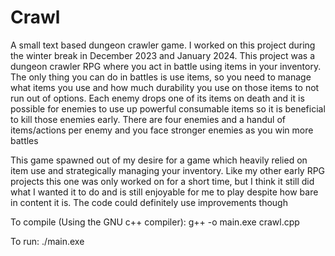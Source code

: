 # Crawl
A small text based dungeon crawler game. I worked on this project during the winter break in December 2023 and January 2024. This project was a dungeon crawler RPG where you act in battle using items in your inventory. The only thing you can do in battles is use items, so you need to manage what items you use and how much durability you use on those items to not run out of options. Each enemy drops one of its items on death and it is possible for enemies to use up powerful consumable items so it is beneficial to kill those enemies early. There are four enemies and a handul of items/actions per enemy and you face stronger enemies as you win more battles

This game spawned out of my desire for a game which heavily relied on item use and strategically managing your inventory. Like my other early RPG projects this one was only worked on for a short time, but I think it still did what I wanted it to do and is still enjoyable for me to play despite how bare in content it is. The code could definitely use improvements though

To compile (Using the GNU c++ compiler): g++ -o main.exe crawl.cpp

To run: ./main.exe
